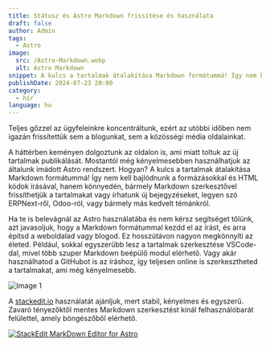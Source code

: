 ```yaml
---
title: Státusz és Astro Markdown frissítése és használata
draft: false
author: Admin
tags:
  - Astro
image:
  src: /Astro-Markdown.webp
  alt: Astro Markdown
snippet: A kulcs a tartalmak átalakítása Markdown formátummá! Így nem kell bajlódnunk a formázásokkal és HTML kódok írásával,
publishDate: 2024-07-23 20:00
category:
  - hír
language: hu
---
```


Teljes gőzzel az ügyfeleinkre koncentráltunk, ezért az utóbbi időben nem igazán frissítettük sem a blogunkat, sem a közösségi média oldalainkat. 

A háttérben keményen dolgoztunk az oldalon is, ami miatt toltuk az új tartalmak publikálását. Mostantól még kényelmesebben használhatjuk az általunk imádott Astro rendszert. Hogyan? A kulcs a tartalmak átalakítása Markdown formátummá! Így nem kell bajlódnunk a formázásokkal és HTML kódok írásával, hanem könnyedén, bármely Markdown szerkesztővel frissíthetjük a tartalmakat vagy írhatunk új bejegyzéseket, legyen szó ERPNext-ről, Odoo-ról, vagy bármely más kedvelt témánkról.

Ha te is belevágnál az Astro használatába és nem kérsz segítséget tőlünk, azt javasoljuk, hogy a Markdown formátummal kezdd el az írást, és arra építsd a weboldalad vagy blogod. Ez hosszútávon nagyon megkönnyíti az életed. Például, sokkal egyszerűbb lesz a tartalmak szerkesztése VSCode-dal, mivel több szuper Markdown beépülő modul elérhető. Vagy akár használhatod a GitHubot is az íráshoz, így teljesen online is szerkesztheted a tartalmakat, ami még kényelmesebb.

![Image 1](/images/Astro-Markdown.webp)

A [stackedit.io](https://stackedit.io/) használatát ajánljuk, mert stabil, kényelmes és egyszerű. Zavaró tényezőktől mentes Markdown szerkesztést kínál felhasználóbarát felülettel, amely böngészőből elérhető. 

[![StackEdit MarkDown Editor for Astro](/images/StackEdit-Astro-MarkDown-Editor.webp 'StackEdit MarkDown Editor for Astro')](https://stackedit.io/)
